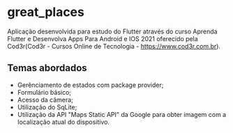 # great_places

Aplicação desenvolvida para estudo do Flutter através do curso Aprenda Flutter e Desenvolva Apps Para Android e IOS 2021 oferecido pela Cod3r(Cod3r - Cursos Online de Tecnologia - https://www.cod3r.com.br).

## Temas abordados
- Gerênciamento de estados com package provider;
- Formulário básico;
- Acesso da câmera;
- Utilização do SqLite;
- Utilização da API "Maps Static API" da Google para obter imagem com a localização atual do dispositivo.
